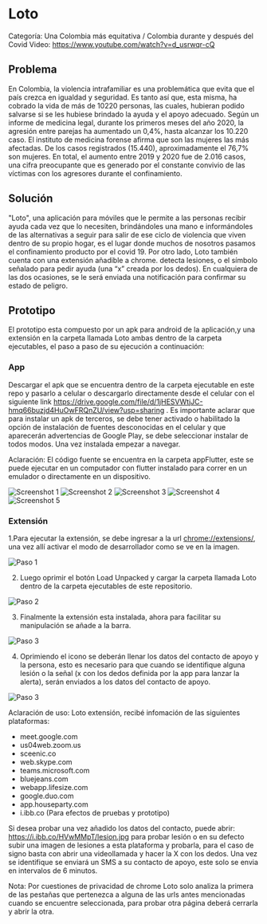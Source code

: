 # Loto

Categoría: Una Colombia más equitativa / Colombia durante y después del Covid
Video: https://www.youtube.com/watch?v=d_usrwqr-cQ


## Problema

En Colombia, la violencia intrafamiliar es una problemática que evita que el país crezca en igualdad y seguridad. Es tanto así que, esta misma, ha cobrado la vida de más de 10220 personas, las cuales, hubieran podido salvarse si se les hubiese brindado la ayuda y el apoyo adecuado. Según un informe de medicina legal, durante los primeros meses del año 2020, la agresión entre parejas ha aumentado un 0,4%, hasta alcanzar los 10.220 caso. El instituto de medicina forense afirma que son las mujeres las más afectadas. De los casos registrados (15.440), aproximadamente el 76,7% son mujeres. En total, el aumento entre 2019 y 2020 fue de 2.016 casos, una cifra preocupante que es generado por el constante convivio de las víctimas con los agresores durante el confinamiento. 


## Solución

"Loto", una aplicación para móviles que le permite a las personas recibir ayuda cada vez que lo necesiten, brindándoles una mano e informándoles de las alternativas a seguir para salir de ese ciclo de violencia que viven dentro de su propio hogar, es el lugar donde muchos de nosotros pasamos el confinamiento producto por el covid 19. Por otro lado, Loto también cuenta con una extensión añadible a chrome. detecta lesiones, o el símbolo señalado para pedir ayuda (una  “x” creada por los dedos). En cualquiera de las dos ocasiones, se le será enviada una notificación para confirmar su estado de peligro.


## Prototipo

El prototipo esta compuesto por un apk para android de la aplicación,y una extensión en la carpeta llamada Loto ambas dentro de la carpeta ejecutables, el paso a paso de su ejecución a continuación:

### App



Descargar el apk que se encuentra dentro de la carpeta ejecutable en este repo y pasarlo a celular o descargarlo directamente desde el celular con el siguiente link https://drive.google.com/file/d/1jHESVWtjJC-hmq66buzjd4HuOwFRQnZU/view?usp=sharing  . Es importante aclarar que para instalar un apk de terceros, se debe tener activado o habilitado la opción de instalación de fuentes desconocidas en el celular y que aparecerán advertencias de Google Play, se debe seleccionar instalar de todos modos. Una vez instalada empezar a navegar.

Aclaración: El código fuente se encuentra en la carpeta appFlutter, este se puede ejecutar en un computador con flutter instalado para correr en un emulador o directamente en un dispositivo.


![Screenshot 1](/assetsReadme/img1.jpeg)
![Screenshot 2](/assetsReadme/img2.jpeg)
![Screenshot 3](/assetsReadme/img3.jpeg)
![Screenshot 4](/assetsReadme/img4.jpeg)
![Screenshot 5](/assetsReadme/img5.jpeg)



### Extensión

1.Para ejecutar la extensión, se debe ingresar a la url [chrome://extensions/](chrome://extensions/), una vez allí activar el modo de desarrollador como se ve en la imagen.

![Paso 1](/assetsReadme/paso1E.png)

2. Luego oprimir el botón Load Unpacked y cargar la carpeta llamada Loto dentro de la carpeta ejecutables de este repositorio.

![Paso 2](/assetsReadme/paso2E.png)

3. Finalmente la extensión esta instalada, ahora para facilitar su manipulación se añade a la barra.

![Paso 3](/assetsReadme/paso3E.png)

4. Oprimiendo el icono se deberán llenar los datos del contacto de apoyo y la persona, esto es necesario para que cuando se identifique alguna lesión o la señal (x con los dedos definida por la app para lanzar la alerta), serán enviados a los datos del contacto de apoyo.

![Paso 3](/assetsReadme/paso4E.png)

Aclaración de uso: Loto extensión, recibé infomación de las siguientes plataformas:

- meet.google.com
- us04web.zoom.us 
- sceenic.co
- web.skype.com
- teams.microsoft.com
- bluejeans.com
- webapp.lifesize.com
- google.duo.com
- app.houseparty.com
- i.ibb.co (Para efectos de pruebas y prototipo)

Si desea probar una vez añadido los datos del contacto, puede abrir: https://i.ibb.co/HVwMMpT/lesion.jpg para probar lesión o en su defecto subir una imagen de lesiones a esta plataforma y probarla, para el caso de signo basta con abrir una videollamada y hacer la X con los dedos. Una vez se identifique se enviará un SMS a su contacto de apoyo, este solo se envia en intervalos de 6 minutos. 


Nota: Por cuestiones de privacidad de chrome Loto solo analiza la primera de las pestañas que pertenezca a alguna de las urls antes mencionadas cuando se encuentre seleccionada, para probar otra página deberá cerrarla y abrir la otra.